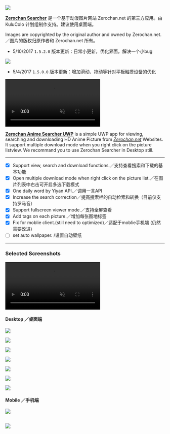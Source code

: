 ![](https://i.imgur.com/k9st23o.png)

**[Zerochan Searcher](https://www.microsoft.com/zh-cn/store/p/zerochan-searcher/9msxs01t5lsl)** 是一个基于动漫图片网站 Zerochan.net 的第三方应用。由 KuluColo 计划组制作支持。建议使用桌面端。

Images are copyrighted by the original author and owned by Zerochan.net.／图片的版权归原作者和 Zerochan.net 所有。

- 5/10/2017 `1.5.2.0` 版本更新：日常小更新，优化界面，解决一个小bug

![](https://i.imgur.com/DGpFDEi.jpg)

- 5/4/2017 `1.5.0.0` 版本更新：增加滑动、拖动等针对平板触摸设备的优化

<video src="https://i.imgur.com/iPisT45.mp4" autoplay="" muted="" loop="">
Your Browser does not support see this gif file, upgrade to Firefox 3.5+, Google Chrome, or Safari.
</video></br>

**[Zerochan Anime Searcher UWP](https://www.microsoft.com/en-us/store/p/zerochan-searcher/9msxs01t5lsl)** is a simple UWP app for viewing, searching and downloading HD Anime Picture from *[Zerochan.net](http://zerochan.net)* Websites. It support multiple download mode when you right click on the picture listview. We recommand you to use Zerochan Searcher in Desktop still.

---
- [x] Support view, search and download functions.／支持查看搜索和下载的基本功能
- [x] Open multiple download mode when right click on the picture list.／在图片列表中右击可开启多选下载模式
- [x] One daily word by Yiyan API.／调用一言API
- [x] Increase the search correction／提高搜索栏的自动检索和转换（目前仅支持罗马音）
- [x] Support fullscreen viewer mode.／支持全屏查看
- [x] Add tags on each picture.／增加每张图地标签
- [x] Fix for moblie client.(still need to optimized)／适配于moblie手机端 (仍然需要改进)
- [ ] set auto wallpaper. /设置自动壁纸

---
### Selected Screenshots 

<video src="https://i.imgur.com/YSeJeOF.mp4" autoplay="" muted="" loop="">
Your Browser does not support see this gif file, upgrade to Firefox 3.5+, Google Chrome, or Safari.
</video></br>

#### Desktop ／桌面端
![](https://i.imgur.com/66LLofW.png)

![](https://i.imgur.com/NWrIEsy.png)

![](https://i.imgur.com/IUpEfEQ.png)

![](https://i.imgur.com/YDfl5go.png)

![](https://i.imgur.com/yflSNhF.png)

![](https://i.imgur.com/dXrAxHV.png)

![](https://i.imgur.com/1xlGTdx.jpg)

#### Mobile ／手机端
![](http://i.imgur.com/lAXpqgZ.png)

![](https://i.imgur.com/TV8DyU6.jpg)
---

